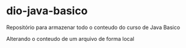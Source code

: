 # dio-java-basico
Repositório para armazenar todo o conteudo do curso de Java Basico

Alterando o conteudo de um arquivo de forma local
